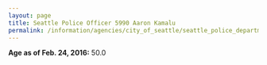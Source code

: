 ```yaml
---
layout: page
title: Seattle Police Officer 5990 Aaron Kamalu
permalink: /information/agencies/city_of_seattle/seattle_police_department/copbook/5990/
---
```


**Age as of Feb. 24, 2016:** 50.0
